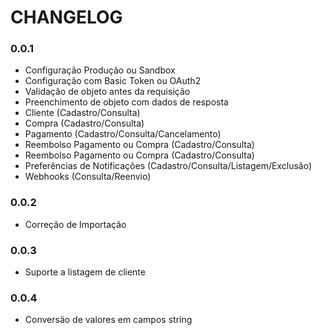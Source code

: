 # CHANGELOG

### 0.0.1
* Configuração Produção ou Sandbox
* Configuração com Basic Token ou OAuth2
* Validação de objeto antes da requisição
* Preenchimento de objeto com dados de resposta
* Cliente (Cadastro/Consulta)
* Compra (Cadastro/Consulta)
* Pagamento (Cadastro/Consulta/Cancelamento)
* Reembolso Pagamento ou Compra (Cadastro/Consulta)
* Reembolso Pagamento ou Compra (Cadastro/Consulta)
* Preferências de Notificações (Cadastro/Consulta/Listagem/Exclusão)
* Webhooks (Consulta/Reenvio)

### 0.0.2
* Correção de Importação

### 0.0.3
* Suporte a listagem de cliente

### 0.0.4
* Conversão de valores em campos string
